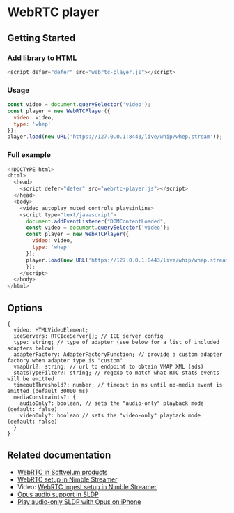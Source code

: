 # WebRTC player

## Getting Started

### Add library to HTML

```javascript
<script defer="defer" src="webrtc-player.js"></script>
```

### Usage

```javascript
const video = document.querySelector('video');
const player = new WebRTCPlayer({
  video: video,
  type: 'whep'
});
player.load(new URL('https://127.0.0.1:8443/live/whip/whep.stream'));
```

### Full example

```javascript
<!DOCTYPE html>
<html>
  <head>
    <script defer="defer" src="webrtc-player.js"></script>
  </head>
  <body>
    <video autoplay muted controls playsinline>
    <script type="text/javascript">
      document.addEventListener("DOMContentLoaded", 
      const video = document.querySelector('video');
      const player = new WebRTCPlayer({
        video: video,
        type: 'whep'
      });
      player.load(new URL('https://127.0.0.1:8443/live/whip/whep.stream''));
      });
    </script>
  </body>
</html>
```

## Options

```
{
  video: HTMLVideoElement;
  iceServers: RTCIceServer[]; // ICE server config
  type: string; // type of adapter (see below for a list of included adapters below)
  adapterFactory: AdapterFactoryFunction; // provide a custom adapter factory when adapter type is "custom"
  vmapUrl?: string; // url to endpoint to obtain VMAP XML (ads)
  statsTypeFilter?: string; // regexp to match what RTC stats events will be emitted
  timeoutThreshold?: number; // timeout in ms until no-media event is emitted (default 30000 ms)
  mediaConstraints?: {
    audioOnly?: boolean, // sets the "audio-only" playback mode (default: false)
    videoOnly?: boolean // sets the "video-only" playback mode (default: false)
  }
}
```

## Related documentation
- [WebRTC in Softvelum products](https://softvelum.com/webrtc/)
- [WebRTC setup in Nimble Streamer](https://blog.wmspanel.com/2022/05/webrtc-publish-setup-nimble-streamer.html)
- Video: [WebRTC ingest setup in Nimble Streamer](https://www.youtube.com/watch?v=o7DnQuLLerM)
- [Opus audio support in SLDP](https://blog.wmspanel.com/2022/07/opus-sldp.html)
- [Play audio-only SLDP with Opus on iPhone](https://blog.wmspanel.com/2022/09/audio-sldp-opus-webrtc-iphone.html)
